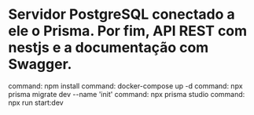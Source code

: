 # Servidor PostgreSQL conectado a ele o Prisma. Por fim, API REST com nestjs e a documentação com Swagger.

command: npm install
command: docker-compose up -d
command: npx prisma migrate dev --name 'init'
command: npx prisma studio
command: npx run start:dev
